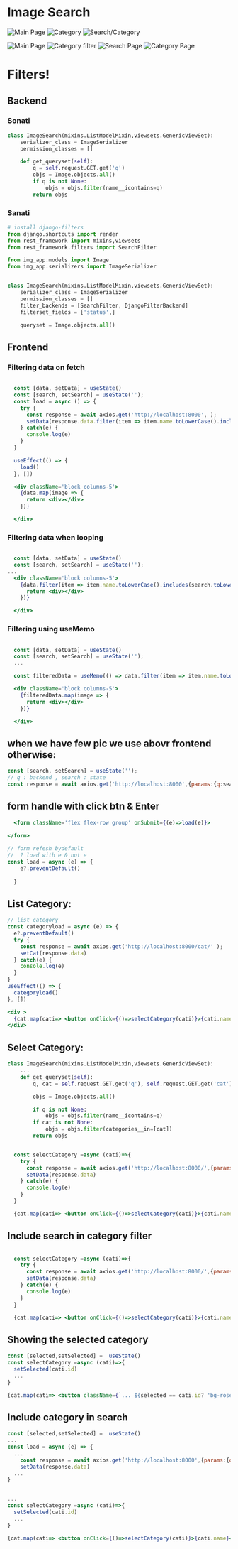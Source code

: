 # Image Search
![Main Page](./screenshots/Final.png)
![Category](./screenshots/Final-category.png)
![Search/Category](./screenshots/Final-category-search.png)




![Main Page](./screenshots/main-page.png)
![Category filter](./screenshots/category-filter.png)
![Search Page](./screenshots/search.png)
![Category Page](./screenshots/category-page.png)

# Filters!
## Backend
### Sonati
```python
class ImageSearch(mixins.ListModelMixin,viewsets.GenericViewSet):
    serializer_class = ImageSerializer
    permission_classes = []

    def get_queryset(self):
        q = self.request.GET.get('q')
        objs = Image.objects.all()
        if q is not None:
            objs = objs.filter(name__icontains=q)
        return objs
```

### Sanati
```python
# install django-filters
from django.shortcuts import render
from rest_framework import mixins,viewsets
from rest_framework.filters import SearchFilter

from img_app.models import Image
from img_app.serializers import ImageSerializer


class ImageSearch(mixins.ListModelMixin,viewsets.GenericViewSet):
    serializer_class = ImageSerializer
    permission_classes = []
    filter_backends = [SearchFilter, DjangoFilterBackend]
    filterset_fields = ['status',]

    queryset = Image.objects.all()

```

## Frontend

### Filtering data on fetch
```jsx

  const [data, setData] = useState()
  const [search, setSearch] = useState('');
  const load = async () => {
    try {
      const response = await axios.get('http://localhost:8000', );
      setData(response.data.filter(item => item.name.toLowerCase().includes(search.toLowerCase())))
    } catch(e) {
      console.log(e)
    }
  }

  useEffect(() => {
    load()
  }, [])

  <div className='block columns-5'>
    {data.map(image => {
      return <div></div>
    })}

  </div>

```
### Filtering data when looping
```jsx

  const [data, setData] = useState()
  const [search, setSearch] = useState('');
...
  <div className='block columns-5'>
    {data.filter(item => item.name.toLowerCase().includes(search.toLowerCase())).map(image => {
      return <div></div>
    })}

  </div>

```
### Filtering using useMemo
```jsx

  const [data, setData] = useState()
  const [search, setSearch] = useState('');
  ...

  const filteredData = useMemo(() => data.filter(item => item.name.toLowerCase().includes(search.toLowerCase())), [data])

  <div className='block columns-5'>
    {filteredData.map(image => {
      return <div></div>
    })}

  </div>

```


## when we have few pic we use abovr frontend otherwise:
```jsx
const [search, setSearch] = useState('');
// q : backend , search : state
const response = await axios.get('http://localhost:8000',{params:{q:search}} );


```
## form handle with click btn & Enter

```jsx
  <form className='flex flex-row group' onSubmit={(e)=>load(e)}>
        
</form>

// form refesh bydefault
//  ? load with e & not e 
const load = async (e) => {
    e?.preventDefault()
  
  }
```

## List Category:
```jsx
// list category
const categoryload = async (e) => {
  e?.preventDefault()
  try {
    const response = await axios.get('http://localhost:8000/cat/' );
    setCat(response.data)
  } catch(e) {
    console.log(e)
  }
}
useEffect(() => {
  categoryload()
}, [])

<div >
  {cat.map(cati=> <button onClick={()=>selectCategory(cati)}>{cati.name}</button>)}
</div>

```

## Select Category:
```python
class ImageSearch(mixins.ListModelMixin,viewsets.GenericViewSet):
    ...
    def get_queryset(self):
        q, cat = self.request.GET.get('q'), self.request.GET.get('cat') # add category filter

        objs = Image.objects.all()

        if q is not None:
            objs = objs.filter(name__icontains=q)
        if cat is not None:
            objs = objs.filter(categories__in=[cat])
        return objs
```
```jsx

  const selectCategory =async (cati)=>{
    try {
      const response = await axios.get('http://localhost:8000/',{params:{cat:cati.id}} );
      setData(response.data)
    } catch(e) {
      console.log(e)
    }
  }

  {cat.map(cati=> <button onClick={()=>selectCategory(cati)}>{cati.name}</button>)}


```

## Include search in category filter
```jsx

  const selectCategory =async (cati)=>{
    try {
      const response = await axios.get('http://localhost:8000/',{params:{cat:cati.id,q:search}} );
      setData(response.data)
    } catch(e) {
      console.log(e)
    }
  }

  {cat.map(cati=> <button onClick={()=>selectCategory(cati)}>{cati.name}</button>)}


```

## Showing the selected category
```jsx
const [selected,setSelected] =  useState() 
const selectCategory =async (cati)=>{
  setSelected(cati.id)
  ...
}

{cat.map(cati=> <button className={`... ${selected == cati.id? 'bg-rose-300' : ''}`} onClick={()=>selectCategory(cati)}>{cati.name}</button>)}

```

## Include category in search
```jsx
const [selected,setSelected] =  useState() 
...
const load = async (e) => {
  ...
    const response = await axios.get('http://localhost:8000',{params:{q:search,cat:selected}} );
    setData(response.data)
  ...
}


...
const selectCategory =async (cati)=>{
  setSelected(cati.id)
  ...
}

{cat.map(cati=> <button onClick={()=>selectCategory(cati)}>{cati.name}</button>)}

```

